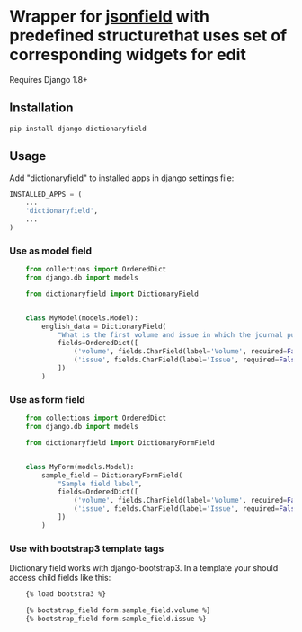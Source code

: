 # Wrapper for [jsonfield](https://github.com/bradjasper/django-jsonfield) with predefined structurethat uses set of corresponding widgets for edit

Requires Django 1.8+

## Installation

```
pip install django-dictionaryfield
```

## Usage
Add "dictionaryfield" to installed apps in django settings file:

```python
INSTALLED_APPS = (
    ...
    'dictionaryfield',
    ...
)
```

### Use as model field

```python
    from collections import OrderedDict
    from django.db import models

    from dictionaryfield import DictionaryField


    class MyModel(models.Model):
        english_data = DictionaryField(
            "What is the first volume and issue in which the journal published full-text English?",
            fields=OrderedDict([
                ('volume', fields.CharField(label='Volume', required=False)),
                ('issue', fields.CharField(label='Issue', required=False))
            ])
        )
```

### Use as form field

```python
    from collections import OrderedDict
    from django.db import models

    from dictionaryfield import DictionaryFormField


    class MyForm(models.Model):
        sample_field = DictionaryFormField(
            "Sample field label",
            fields=OrderedDict([
                ('volume', fields.CharField(label='Volume', required=False)),
                ('issue', fields.CharField(label='Issue', required=False))
            ])
        )
```

### Use with bootstrap3 template tags
Dictionary field works with django-bootstrap3. In a template your should access child fields like this:

```html
    {% load bootstra3 %}

    {% bootstrap_field form.sample_field.volume %}
    {% bootstrap_field form.sample_field.issue %}
```
